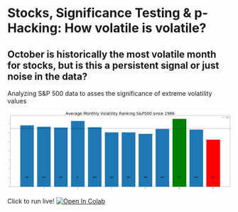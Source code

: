# Stocks, Significance Testing & p-Hacking: How volatile is volatile?

## October is historically the most volatile month for stocks, but is this a persistent signal or just noise in the data?

Analyzing S&P 500 data to asses the significance of extreme volatility values

![](images/1%20i0X1f5ZwDis4212KzH361g.png)

 
Click to run live! [![Open In Colab](https://colab.research.google.com/assets/colab-badge.svg)](https://colab.research.google.com/github/Patrick-David/Stocks_Significance_PHacking/blob/master/Stocks_Significance_PHacking.ipynb)

